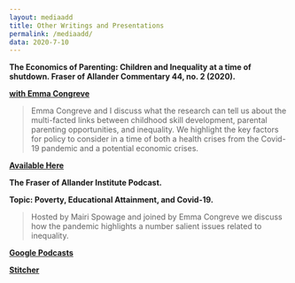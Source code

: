 ```yaml
---
layout: mediaadd
title: Other Writings and Presentations
permalink: /mediaadd/
data: 2020-7-10
---
```


**The Economics of Parenting: Children and Inequality at a time of shutdown. Fraser of Allander Commentary 44, no. 2 (2020).**

[**with Emma Congreve**](https://www.strath.ac.uk/staff/congreveemmams/) 
	
>Emma Congreve and I discuss what the research can tell us about the multi-facted links between childhood skill development, parental parenting opportunities, and inequality. We highlight the key factors for policy to consider in a time of both a health crises from the Covid-19 pandemic and a potential economic crises. 

[**Available Here**]({{https://fraserofallander.org/wp-content/uploads/2020/06/The-Economics-of-Parenting-emma-and-jonathan-formatted.pdf}})

**The Fraser of Allander Institute Podcast.** 

**Topic: Poverty, Educational Attainment, and Covid-19.**

 >Hosted by Mairi Spowage and joined by Emma Congreve we discuss how the pandemic highlights a number salient issues related to inequality. 

[**Google Podcasts**]({{https://podcasts.google.com/feed/aHR0cHM6Ly9mcmFzZXJvZmFsbGFuZGVyLm9yZy9wb2RjYXN0L2ZlZWQv/episode/aHR0cHM6Ly9mcmFzZXJvZmFsbGFuZGVyLm9yZy8_cG9zdF90eXBlPXBvZGNhc3QmcD02MDQ2?ved=2ahUKEwjQj4rKxcLqAhUH8RoKHd0vAZQQkfYCegQIARAF}})  

[**Stitcher**]({{https://www.stitcher.com/podcast/fraser-of-allander-institute-podcast}})